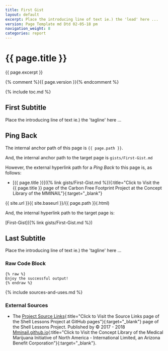 ```yaml
---
title: First Gist
layout: default
excerpt: Place the introducing line of text ie.) the 'lead' here ...
version: Page Template md Dtd 02-05-18 pm
navigation_weight: 8
categories: report
---
```

# {{ page.title }}

{{ page.excerpt }}

{% comment %}{{ page.version }}{% endcomment %}

{% include toc.md %}

## First Subtitle

Place the introducing line of text ie.) the 'tagline' here ...

## Ping Back

The internal anchor path of this page is `{{ page.path }}`.

And, the internal anchor path to the target page is `gists/First-Gist.md`

However, the external hyperlink path for a *Ping Back* to this page is, as follows:

- [{{ page.title }}]({% link gists/First-Gist.md %}){:title="Click to Visit the {{ page.title }} page of the Carbon Free Footprint Project at the Concept Library of the MMINAIL"}{:target="_blank"}

{{ site.url }}{{ site.baseurl }}/{{ page.path }}(.html)

And, the internal hyperlink path to the target page is:

[First-Gist]({% link gists/First-Gist.md %})

## Last Subtitle

Place the introducing line of text ie.) the 'tagline' here ...

### Raw Code Block

```liquid
{% raw %}
Enjoy the successful output!
{% endraw %}
```

{% include sources-and-uses.md %}

### External Sources

- The [Project Source Links](https://mminail.github.io/Shell/Source-Shell-Links.htm){:title="Click to Visit the Source Links page of the Shell Lessons Project at GitHub pages"}{:target="_blank"} page of the Shell Lessons Project. Published by © 2017 - 2018 [Mminail.github.io](https://mminail.github.io/){:title="Click to Visit the Concept Library of the Medical Marijuana Initiative of North America - International Limited, an Arizona Benefit Corporation"}{:target="_blank"}.
